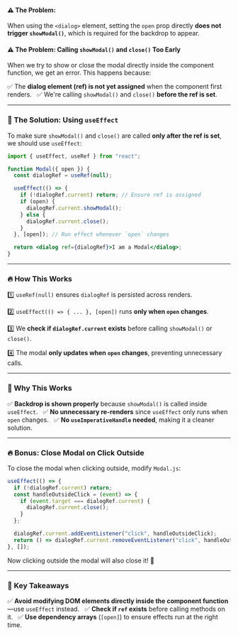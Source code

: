 #### **⚠️ The Problem:**
When using the `<dialog>` element, setting the `open` prop directly **does not trigger `showModal()`**, which is required for the backdrop to appear.  

#### **⚠️ The Problem: Calling `showModal()` and `close()` Too Early**

When we try to show or close the modal directly inside the component function, we get an error. This happens because:  

✅ The **dialog element (ref) is not yet assigned** when the component first renders.  
✅ We're calling `showModal()` and `close()` **before the ref is set**.  

  
---

### **🚀 The Solution: Using `useEffect`**

To make sure `showModal()` and `close()` are called **only after the ref is set**, we should use `useEffect`:


```jsx
import { useEffect, useRef } from "react";

function Modal({ open }) {
  const dialogRef = useRef(null);

  useEffect(() => {
    if (!dialogRef.current) return; // Ensure ref is assigned
    if (open) {
      dialogRef.current.showModal();
    } else {
      dialogRef.current.close();
    }
  }, [open]); // Run effect whenever `open` changes

  return <dialog ref={dialogRef}>I am a Modal</dialog>;
}
```

  
---

### **🔥 How This Works**

1️⃣ `useRef(null)` ensures `dialogRef` is persisted across renders.  

2️⃣ `useEffect(() => { ... }, [open])` runs **only when `open` changes**.  

3️⃣ We **check if `dialogRef.current` exists** before calling `showModal()` or `close()`.  

4️⃣ The modal **only updates when `open` changes**, preventing unnecessary calls.  

---
### **🎯 Why This Works**

✅ **Backdrop is shown properly** because `showModal()` is called inside `useEffect`.  
✅ **No unnecessary re-renders** since `useEffect` only runs when `open` changes.  
✅ **No `useImperativeHandle` needed**, making it a cleaner solution.  


---

### **🔥 Bonus: Close Modal on Click Outside**

To close the modal when clicking outside, modify `Modal.js`:

```jsx
useEffect(() => {
  if (!dialogRef.current) return;
  const handleOutsideClick = (event) => {
    if (event.target === dialogRef.current) {
      dialogRef.current.close();
    }
  };

  dialogRef.current.addEventListener("click", handleOutsideClick);
  return () => dialogRef.current.removeEventListener("click", handleOutsideClick);
}, []);
```

Now clicking outside the modal will also close it! 🎉  

---
### **🎯 Key Takeaways**

✅ **Avoid modifying DOM elements directly inside the component function**—use `useEffect` instead.  
✅ **Check if `ref` exists** before calling methods on it.  
✅ **Use dependency arrays** (`[open]`) to ensure effects run at the right time.  

  

